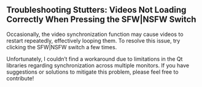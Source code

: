 ## Troubleshooting Stutters: Videos Not Loading Correctly When Pressing the SFW|NSFW Switch

Occasionally, the video synchronization function may cause videos to restart repeatedly, effectively looping them. To resolve this issue, try clicking the SFW|NSFW switch a few times.

Unfortunately, I couldn’t find a workaround due to limitations in the Qt libraries regarding synchronization across multiple monitors. If you have suggestions or solutions to mitigate this problem, please feel free to contribute!
